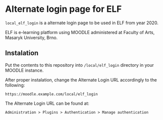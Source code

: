 # Alternate login page for ELF

`local_elf_login` is a alternate login page to be used in ELF from year 2020.

ELF is e-learning platform using MOODLE administered at Faculty of Arts, Masaryk University, Brno.

## Instalation

Put the contents to this repository into `/local/elf_login` directory in your MOODLE instance.

After proper instalation, change the Alternate Login URL accordingly to the following:

`https://moodle.example.com/local/elf_login`

The Alternate Login URL can be found at:

`Administration > Plugins > Authentication > Manage authentication`